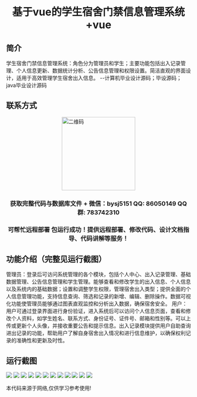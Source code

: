<p><h1 align="center">基于vue的学生宿舍门禁信息管理系统+vue</h1></p>

## 简介
学生宿舍门禁信息管理系统：角色分为管理员和学生；主要功能包括出入记录管理、个人信息更新、数据统计分析、公告信息管理和权限设置。简洁直观的界面设计，适用于高效管理学生宿舍出入信息。    --计算机毕业设计源码；毕设源码；java毕业设计源码


## 联系方式
<img src="https://bs-1329754181.cos.ap-shanghai.myqcloud.com/wx.jpg" alt="二维码" style="display: block; margin: 0 auto;" width="200px">
<p><h3 align="center">获取完整代码与数据库文件 + 微信：bysj5151 QQ: 86050149 QQ群: 783742310</h3></p>
<p><h3 align="center">可帮忙远程部署 包运行成功！提供远程部署、修改代码、设计文档指导、代码讲解等服务！</h3></p>

## 功能介绍（完整见运行截图）
管理员：登录后可访问系统管理的各个模块，包括个人中心、出入记录管理、基础数据管理、公告信息管理和学生管理。能够查看和修改学生的出入信息、个人信息以及系统内的基础数据；设置和调整学生权限，管理宿舍出入类型；提供全面的个人信息管理功能，支持信息查询、筛选和记录的新增、编辑、删除操作。数据可视化功能使管理员能够通过图表直观监控和分析出入数据，确保宿舍安全。 用户：用户可通过登录界面进行身份验证，进入系统后可以访问个人信息页面，查看和修改个人资料，如学生姓名、联系方式、身份证号、证件号、邮箱和性别等。可以上传或更新个人头像，并接收重要公告和提示信息。出入记录模块提供用户自助查询进出记录的功能，帮助用户了解自身宿舍出入情况和进行信息维护，以确保权利记录的准确性和更新及时性。


## 运行截图
![](https://bs-1329754181.cos.ap-shanghai.myqcloud.com/ssm/StudentDormitoryAccessControlSystem/img/001.jpg)
![](https://bs-1329754181.cos.ap-shanghai.myqcloud.com/ssm/StudentDormitoryAccessControlSystem/img/002.jpg)
![](https://bs-1329754181.cos.ap-shanghai.myqcloud.com/ssm/StudentDormitoryAccessControlSystem/img/003.jpg)
![](https://bs-1329754181.cos.ap-shanghai.myqcloud.com/ssm/StudentDormitoryAccessControlSystem/img/004.jpg)
![](https://bs-1329754181.cos.ap-shanghai.myqcloud.com/ssm/StudentDormitoryAccessControlSystem/img/005.jpg)
![](https://bs-1329754181.cos.ap-shanghai.myqcloud.com/ssm/StudentDormitoryAccessControlSystem/img/006.jpg)
![](https://bs-1329754181.cos.ap-shanghai.myqcloud.com/ssm/StudentDormitoryAccessControlSystem/img/007.jpg)
![](https://bs-1329754181.cos.ap-shanghai.myqcloud.com/ssm/StudentDormitoryAccessControlSystem/img/008.jpg)
![](https://bs-1329754181.cos.ap-shanghai.myqcloud.com/ssm/StudentDormitoryAccessControlSystem/img/009.jpg)
![](https://bs-1329754181.cos.ap-shanghai.myqcloud.com/ssm/StudentDormitoryAccessControlSystem/img/010.jpg)
![](https://bs-1329754181.cos.ap-shanghai.myqcloud.com/ssm/StudentDormitoryAccessControlSystem/img/011.jpg)
![](https://bs-1329754181.cos.ap-shanghai.myqcloud.com/ssm/StudentDormitoryAccessControlSystem/img/012.jpg)

<p>本代码来源于网络,仅供学习参考使用!</p>
